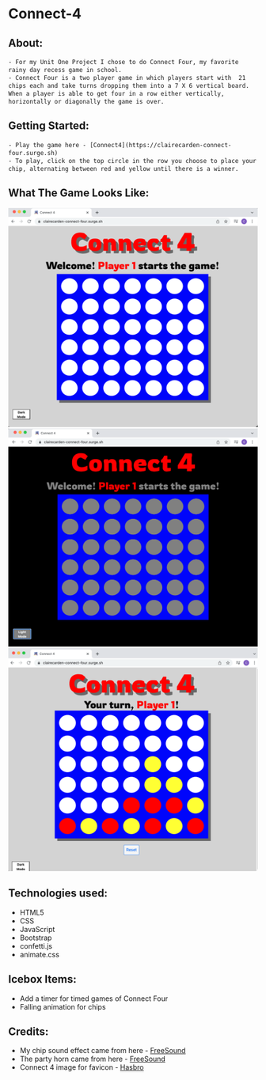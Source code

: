 # Connect-4

## About:
    - For my Unit One Project I chose to do Connect Four, my favorite rainy day recess game in school.
    - Connect Four is a two player game in which players start with  21 chips each and take turns dropping them into a 7 X 6 vertical board. When a player is able to get four in a row either vertically, horizontally or diagonally the game is over.


## Getting Started:
    - Play the game here - [Connect4](https://clairecarden-connect-four.surge.sh)
    - To play, click on the top circle in the row you choose to place your chip, alternating between red and yellow until there is a winner.


## What The Game Looks Like:
  ![Connect-Four first image](/assets/Connect-Four-1.png)
  ![Connect-Four second image](/assets/Connect-Four-2.png)
  ![Connect-Four third image](/assets/Connect-Four-3.png)

## Technologies used:

  - HTML5 
  - CSS
  - JavaScript
  - Bootstrap
  - confetti.js
  - animate.css


## Icebox Items:
  - Add a  timer for timed games of Connect Four
  - Falling animation for chips

## Credits:
- My chip sound effect came from here - [FreeSound](https://freesound.org/people/discokingmusic/sounds/271387/)
- The party horn came from here - [FreeSound](https://freesound.org/people/vewiu/sounds/379617/)
- Connect 4 image for favicon - [Hasbro](https://www.gamesofberkeley.com/connect-four-hasbro-hsba5640.html)


  